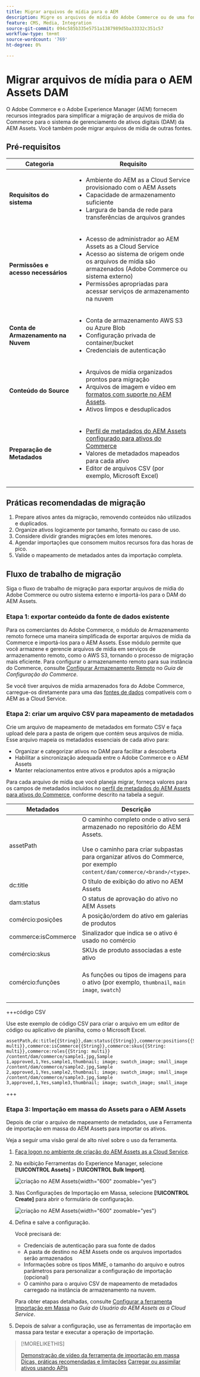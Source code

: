 ```yaml
---
title: Migrar arquivos de mídia para o AEM
description: Migre os arquivos de mídia do Adobe Commerce ou de uma fonte externa para o AEM Assets DAM.
feature: CMS, Media, Integration
source-git-commit: 094c585b335e5751a1387989d5ba33332c351c57
workflow-type: tm+mt
source-wordcount: '769'
ht-degree: 0%

---
```


# Migrar arquivos de mídia para o AEM Assets DAM

O Adobe Commerce e o Adobe Experience Manager (AEM) fornecem recursos integrados para simplificar a migração de arquivos de mídia do Commerce para o sistema de gerenciamento de ativos digitais (DAM) da AEM Assets. Você também pode migrar arquivos de mídia de outras fontes.

## Pré-requisitos

| Categoria | Requisito |
|----------|-------------|
| **Requisitos do sistema** | <ul><li>Ambiente do AEM as a Cloud Service provisionado com o AEM Assets</li><li>Capacidade de armazenamento suficiente</li><li>Largura de banda de rede para transferências de arquivos grandes</li></ul> |
| **Permissões e acesso necessários** | <ul><li>Acesso de administrador ao AEM Assets as a Cloud Service</li><li>Acesso ao sistema de origem onde os arquivos de mídia são armazenados (Adobe Commerce ou sistema externo)</li><li>Permissões apropriadas para acessar serviços de armazenamento na nuvem</li></ul> |
| **Conta de Armazenamento na Nuvem** | <ul><li>Conta de armazenamento AWS S3 ou Azure Blob</li><li>Configuração privada de container/bucket</li><li>Credenciais de autenticação</li></ul> |
| **Conteúdo do Source** | <ul><li>Arquivos de mídia organizados prontos para migração</li><li>Arquivos de imagem e vídeo em <a href="https://experienceleague.adobe.com/pt-br/docs/experience-manager-cloud-service/content/assets/file-format-support#image-formats">formatos com suporte no AEM Assets</a>.</li><li>Ativos limpos e desduplicados</li></li> |
| **Preparação de Metadados** | <ul><li><a href="https://experienceleague.adobe.com/pt-br/docs/commerce-admin/content-design/aem-asset-management/getting-started/aem-assets-configure-aem">Perfil de metadados do AEM Assets configurado para ativos do Commerce</a></li><li>Valores de metadados mapeados para cada ativo</li><li>Editor de arquivos CSV (por exemplo, Microsoft Excel)</li></ul> |

## Práticas recomendadas de migração

1. Prepare ativos antes da migração, removendo conteúdos não utilizados e duplicados.
1. Organize ativos logicamente por tamanho, formato ou caso de uso.
1. Considere dividir grandes migrações em lotes menores.
1. Agendar importações que consomem muitos recursos fora das horas de pico.
1. Valide o mapeamento de metadados antes da importação completa.

## Fluxo de trabalho de migração

Siga o fluxo de trabalho de migração para exportar arquivos de mídia do Adobe Commerce ou outro sistema externo e importá-los para o DAM do AEM Assets.

### Etapa 1: exportar conteúdo da fonte de dados existente

Para os comerciantes do Adobe Commerce, o módulo de Armazenamento remoto fornece uma maneira simplificada de exportar arquivos de mídia da Commerce e importá-los para o AEM Assets. Esse módulo permite que você armazene e gerencie arquivos de mídia em serviços de armazenamento remoto, como o AWS S3, tornando o processo de migração mais eficiente. Para configurar o armazenamento remoto para sua instância do Commerce, consulte [Configurar Armazenamento Remoto](https://experienceleague.adobe.com/pt-br/docs/commerce-operations/configuration-guide/storage/remote-storage/remote-storage-aws-s3) no *Guia de Configuração do Commerce*.

Se você tiver arquivos de mídia armazenados fora do Adobe Commerce, carregue-os diretamente para uma das [fontes de dados](https://experienceleague.adobe.com/pt-br/docs/experience-manager-cloud-service/content/assets/assets-view/bulk-import-assets-view#prerequisites) compatíveis com o AEM as a Cloud Service.

### Etapa 2: criar um arquivo CSV para mapeamento de metadados

Crie um arquivo de mapeamento de metadados em formato CSV e faça upload dele para a pasta de origem que contém seus arquivos de mídia. Esse arquivo mapeia os metadados essenciais de cada ativo para:

- Organizar e categorizar ativos no DAM para facilitar a descoberta
- Habilitar a sincronização adequada entre o Adobe Commerce e o AEM Assets
- Manter relacionamentos entre ativos e produtos após a migração

Para cada arquivo de mídia que você planeja migrar, forneça valores para os campos de metadados incluídos no [perfil de metadados do AEM Assets para ativos do Commerce](aem-assets-configure-aem.md), conforme descrito na tabela a seguir.

| Metadados | Descrição | Valor |
|-------|-------------|--------|
| assetPath | O caminho completo onde o ativo será armazenado no repositório do AEM Assets.<br><br>Use o caminho para criar subpastas para organizar ativos do Commerce, por exemplo `content/dam/commerce/<brand>/<type>`. | `/content/dam/commerce/<sub-folder>/..<filename>` |
| dc:title | O título de exibição do ativo no AEM Assets | Valor da string (por exemplo, `Sample 1`) |
| dam:status | O status de aprovação do ativo no AEM Assets | `approved` |
| comércio:posições | A posição/ordem do ativo em galerias de produtos | Valor numérico (por exemplo, &quot;1&quot;) |
| commerce:isCommerce | Sinalizador que indica se o ativo é usado no comércio | `Yes` |
| comércio:skus | SKUs de produto associadas a este ativo | Valor da string (por exemplo, `sample1`) |
| comércio:funções | As funções ou tipos de imagens para o ativo (por exemplo, `thumbnail`, `main image`, `swatch`) | Vários valores separados por ponto e vírgula (por exemplo, &quot;miniatura; imagem; imagem_amostra; imagem_pequena&quot;) |

+++código CSV

Use este exemplo de código CSV para criar o arquivo em um editor de código ou aplicativo de planilha, como o Microsoft Excel.

```csv
assetPath,dc:title{{String}},dam:status{{String}},commerce:positions{{String: multi}},commerce:isCommerce{{String}},commerce:skus{{String: multi}},commerce:roles{{String: multi}}
/content/dam/commerce/sample1.jpg,Sample 1,approved,1,Yes,sample1,thumbnail; image; swatch_image; small_image
/content/dam/commerce/sample2.jpg,Sample 2,approved,1,Yes,sample2,thumbnail; image; swatch_image; small_image
/content/dam/commerce/sample3.jpg,Sample 3,approved,1,Yes,sample3,thumbnail; image; swatch_image; small_image
```

+++

### Etapa 3: Importação em massa do Assets para o AEM Assets

Depois de criar o arquivo de mapeamento de metadados, use a Ferramenta de importação em massa do AEM Assets para importar os ativos.

Veja a seguir uma visão geral de alto nível sobre o uso da ferramenta.

1. [Faça logon no ambiente de criação do AEM Assets as a Cloud Service](https://experienceleague.adobe.com/pt-br/docs/experience-manager-cloud-service/content/onboarding/journey/aem-users#login-aem).

1. Na exibição Ferramentas do Experience Manager, selecione **[!UICONTROL Assets]** > **[!UICONTROL Bulk Import]**.

   ![criação no AEM Assets](./assets/aem-assets-bulk-import-selection.png){width="600" zoomable="yes"}

1. Nas Configurações de Importação em Massa, selecione **[!UICONTROL Create]** para abrir o formulário de configuração.

   ![criação no AEM Assets](./assets/aem-assets-bulk-import-configuration.png){width="600" zoomable="yes"}

1. Defina e salve a configuração.

   Você precisará de:

   - Credenciais de autenticação para sua fonte de dados
   - A pasta de destino no AEM Assets onde os arquivos importados serão armazenados
   - Informações sobre os tipos MIME, o tamanho do arquivo e outros parâmetros para personalizar a configuração de importação (opcional)
   - O caminho para o arquivo CSV de mapeamento de metadados carregado na instância de armazenamento na nuvem.

   Para obter etapas detalhadas, consulte [Configurar a ferramenta Importação em Massa](https://experienceleague.adobe.com/pt-br/docs/experience-manager-cloud-service/content/assets/manage/add-assets#configure-bulk-ingestor-tool) no *Guia do Usuário do AEM Assets as a Cloud Service*.

1. Depois de salvar a configuração, use as ferramentas de importação em massa para testar e executar a operação de importação.

>[!MORELIKETHIS]
>
>[Demonstração de vídeo da ferramenta de importação em massa](https://experienceleague.adobe.com/pt-br/docs/experience-manager-cloud-service/content/assets/manage/add-assets#asset-bulk-ingestor)
>[Dicas, práticas recomendadas e limitações](https://experienceleague.adobe.com/pt-br/docs/experience-manager-cloud-service/content/assets/manage/add-assets#tips-limitations)
>[Carregar ou assimilar ativos usando APIs](https://experienceleague.adobe.com/pt-br/docs/experience-manager-cloud-service/content/assets/admin/developer-reference-material-apis#asset-upload)

